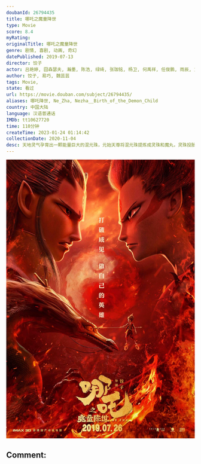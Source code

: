 ```yaml
---
doubanId: 26794435
title: 哪吒之魔童降世
type: Movie
score: 8.4
myRating: 
originalTitle: 哪吒之魔童降世
genre: 剧情, 喜剧, 动画, 奇幻
datePublished: 2019-07-13
director: 饺子
actor: 吕艳婷, 囧森瑟夫, 瀚墨, 陈浩, 绿绮, 张珈铭, 杨卫, 何禹祥, 任俊鹏, 雨辰, 刘霖竺, 大海, 杏林儿, 李南, 陶渊
author: 饺子, 易巧, 魏芸芸
tags: Movie, 
state: 看过
url: https://movie.douban.com/subject/26794435/
aliases: 哪吒降世, Ne_Zha, Nezha__Birth_of_the_Demon_Child
country: 中国大陆
language: 汉语普通话
IMDb: tt10627720
time: 110分钟
createTime: 2023-01-24 01:14:42
collectionDate: 2020-11-04
desc: 天地灵气孕育出一颗能量巨大的混元珠，元始天尊将混元珠提炼成灵珠和魔丸，灵珠投胎为人，助周伐纣时可堪大用；而魔丸则会诞出魔王，为祸人间。元始天尊启动了天劫咒语，3年后天雷将会降临，摧毁魔丸。太乙受命将灵...
---
```


![image](assets/p2563780504.jpg)

Comment: 
---

